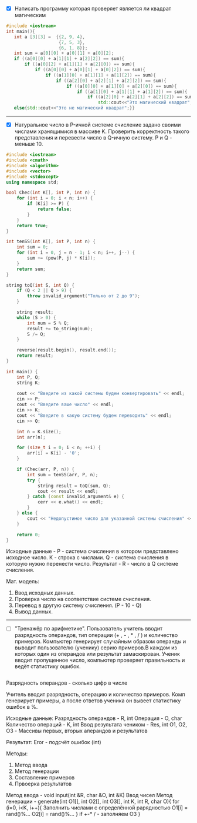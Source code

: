  - [x] Написать программу которая проверяет является ли квадрат магическим
 ```cpp
 #include <iostream>
int main(){
    int a [3][3] =  {{2, 9, 4},
                     {7, 5, 3},
                     {6, 1, 8}};
    int sum = a[0][0] + a[0][1] + a[0][2];
    if ((a[0][0] + a[1][1] + a[2][2]) == sum){
        if ((a[0][2] + a[1][1] + a[2][0]) == sum){
            if ((a[0][0] + a[0][1] + a[0][2]) == sum){
                if ((a[1][0] + a[1][1] + a[1][2]) == sum){
                    if ((a[2][0] + a[2][1] + a[2][2]) == sum){
                        if ((a[0][0] + a[1][0] + a[2][0]) == sum){
                            if ((a[1][0] + a[1][1] + a[1][2]) == sum){
                                if ((a[2][0] + a[2][1] + a[2][2]) == sum){
                                    std::cout<<"Это магический квадрат";}}}}}}}}
    else{std::cout<<"Это не магический квадрат";}}

```

---

- [x] Натуральное число в P-ичной системе счисление задано своими числами хранящимися в массиве K. Проверить корректность такого представления и перевести число в Q-ичную систему. P и Q - меньше 10.
```cpp
#include <iostream>
#include <cmath>
#include <algorithm>
#include <vector>
#include <stdexcept>
using namespace std;

bool Chec(int K[], int P, int n) {
    for (int i = 0; i < n; i++) {
        if (K[i] >= P) {
            return false;
        }
    }
    return true;
}

int tenSS(int K[], int P, int n) {
    int sum = 0;
    for (int i = 0, j = n - 1; i < n; i++, j--) {
        sum += (pow(P, j) * K[i]);
    }
    return sum;
}

string toQ(int S, int Q) {
    if (Q < 2 || Q > 9) {
        throw invalid_argument("Только от 2 до 9");
    }

    string result;
    while (S > 0) {
        int num = S % Q;
        result += to_string(num);
        S /= Q;
    }

    reverse(result.begin(), result.end());
    return result;
}

int main() {
    int P, Q;
    string K;
    
    cout << "Введите из какой системы будем конвертировать" << endl;
    cin >> P;
    cout << "Введите ваше число" << endl;
    cin >> K;
    cout << "Введите в какую систему будем переводить" << endl;
    cin >> Q;

    int n = K.size();
    int arr[n];

    for (size_t i = 0; i < n; ++i) {
        arr[i] = K[i] - '0';
    }

    if (Chec(arr, P, n)) {
        int sum = tenSS(arr, P, n);
        try {
            string result = toQ(sum, Q);
            cout << result << endl;
        } catch (const invalid_argument& e) {
            cerr << e.what() << endl;
        }
    } else {
        cout << "Недопустимое число для указанной системы счисления" << endl;
    }

    return 0;
}

```

Исходные данные - P - система счисления в котором представлено исходное число. K - строка с числами. Q - система счисления в которую нужно перенести число. Результат - R - число в Q системе счисления.

Мат. модель:
1. Ввод исходных данных. 
2. Проверка число на соответствие системе счисления.
3. Перевод в другую систему счисления. (P - 10 - Q)
4. Вывод данных.

--- 

- [ ] "Тренажёр по арифметике". Пользователь учитель вводит разрядность операндов, тип операции (+ , - , * ,  / ) и количество примеров. Компьютер генерирует случайным образом операнды и выводит пользователю (ученику) серию примеров.В каждом из которых один из операндов или результат замаскирован. Ученик вводит пропущенное число, компьютер проверяет правильность и ведёт статиcтику ошибок.

```cpp

```

Разрядность операндов - сколько цифр в числе

Учитель вводит разрядность, операцию и количество примеров.
Комп генерирует примеры, а после ответов ученика он вывеет статистику ошибок в %.

Исходные данные:
Разрядность операндов - R, int
Операция - O, char
Количество операций - K, int
Ввод результата чеником - Res, int
O1, O2, O3 - Массивы первых, вторых аперандов и результатов  

Результат:
Eror - подсчёт ошибок (int)

Методы:
1. Метод ввода
2. Метод генерации
3. Составление примеров
4. Првоерка результатов

Метод ввода - void input(int &R, char &O, int &K) Ввод чисел
Метод генерации - 
generate(int O1[], int O2[], int O3[], int K, int R, char O){
for (i=0, i<K, i++){
Заполнить числами с определённой рарядностью
O1[i] = rand()%...
O2[i] = rand()%...
}
if +-* / - заполняем O3
}